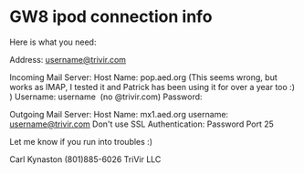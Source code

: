 # GW8 ipod connection info

Here is what you need:

Address: [username@trivir.com](mailto:username@trivir.com)

Incoming Mail Server:
Host Name: pop.aed.org (This seems wrong, but works as IMAP, I tested it and Patrick has been using it for over a year too :) )
Username: username  (no @trivir.com)
Password:

Outgoing Mail Server:
Host Name: mx1.aed.org
username: [username@trivir.com](mailto:username@trivir.com)
Don't use SSL
Authentication: Password
Port 25

Let me know if you run into troubles :)

Carl Kynaston
(801)885-6026
TriVir LLC
